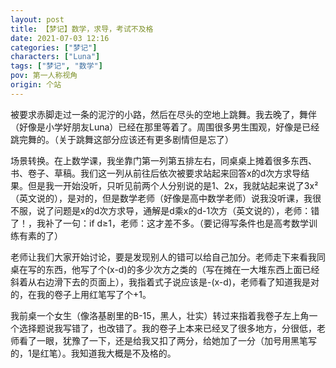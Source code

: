 ```yaml
---
layout: post
title: 【梦记】数学，求导，考试不及格
date: 2021-07-03 12:16
categories: ["梦记"]
characters: ["Luna"]
tags: ["梦记", "数学"]
pov: 第一人称视角
origin: 个站
---
```


被要求赤脚走过一条的泥泞的小路，然后在尽头的空地上跳舞。我去晚了，舞伴（好像是小学好朋友Luna）已经在那里等着了。周围很多男生围观，好像是已经跳完舞的。（关于跳舞这部分应该还有更多剧情但是忘了）

场景转换。在上数学课，我坐靠门第一列第五排左右，同桌桌上摊着很多东西、书、卷子、草稿。我们这一列从前往后依次被要求站起来回答x的d次方求导结果。但是我一开始没听，只听见前两个人分别说的是1、2x，我就站起来说了3x²（英文说的），是对的，但是数学老师（好像是高中数学老师）说我没听课，我很不服，说了问题是x的d次方求导，通解是d乘x的d-1次方（英文说的），老师：错了！，我补了一句：if d≥1，老师：这才差不多。（要记得写条件也是高考数学训练有素的了）

老师让我们大家开始讨论，要是发现别人的错可以给自己加分。老师走下来看我同桌在写的东西，他写了个(x-d)的多少次方之类的（写在摊在一大堆东西上面已经斜着从右边滑下去的页面上），我指着式子说应该是-(x-d)，老师看了知道我是对的，在我的卷子上用红笔写了个+1。

我前桌一个女生（像洛基剧里的B-15，黑人，壮实）转过来指着我卷子左上角一个选择题说我写错了，也改错了。我的卷子上本来已经叉了很多地方，分很低，老师看了一眼，犹豫了一下，还是给我又扣了两分，给她加了一分（加号用黑笔写的，1是红笔）。我知道我大概是不及格的。
